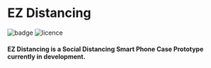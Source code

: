 # EZ Distancing

![badge](https://img.shields.io/badge/Status-In_Development-red)
![licence](https://img.shields.io/badge/Licence-MIT-green)

#### EZ Distancing is a Social Distancing Smart Phone Case Prototype currently in development.


